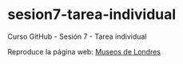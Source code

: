 # sesion7-tarea-individual
Curso GitHub - Sesión 7 - Tarea individual

Reproduce la página web: [Museos de Londres](
http://www.mclibre.org/consultar/htmlcss/ejercicios/enlaces/londres/londres-formateado.html)
